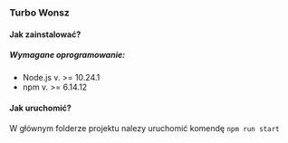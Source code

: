 ### Turbo Wonsz

#### Jak zainstalować?

##### Wymagane oprogramowanie:

-   Node.js v. >= 10.24.1
-   npm v. >= 6.14.12

#### Jak uruchomić?

W głównym folderze projektu nalezy uruchomić komendę `npm run start`

